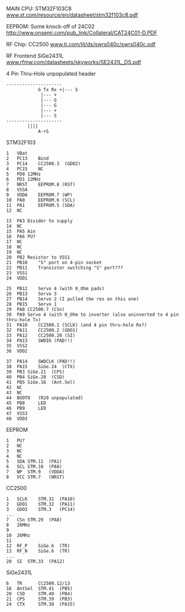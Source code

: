 MAIN CPU: STM32F103C8
www.st.com/resource/en/datasheet/stm32f103c8.pdf

EEPROM: Some knock-off of 24C02
http://www.onsemi.com/pub_link/Collateral/CAT24C01-D.PDF

RF Chip: CC2500
www.ti.com/lit/ds/swrs040c/swrs040c.pdf

RF Frontend SiGe2431L
www.rfmw.com/datasheets/skyworks/SE2431L_DS.pdf

4 Pin Thru-Hole unpopulated header
```
--------------------- 
            G Tx Rx +|--- S 
		     |--- +
		     |--- G
		     |--- G 
		     |--- +
		     |--- S 
---------------------
		||||
	        A-+S
```

STM32F103
```
1	VBat
2	PC13	Bind
3	PC14	CC2500.3  (GDO2)
4	PC15	NC
5	PD0	12MHz
6	PD1	12MHz
7	NRST	EEPROM.8 (RST)
8	VSSA
9	VDDA	EEPROM.7 (WP)
10	PA0 	EEPROM.6 (SCL)
11	PA1 	EEPROM.5 (SDA)
12	NC

13 	PA3	Divider to supply
14	NC
15	PA5	Ain 
16	PA6	PU?
17	NC
18	NC
19	NC
20	PB2	Resistor to VSS1
21	PB10	"S" port on 4-pin socket
22	PB11	Transistor switching "S" port???
23	VSS1
24	VDD1

25	PB12	Servo 4 (with 0_Ohm pads)
26	PB13	Servo 3
27	PB14	Servo 2 (I pulled the res on this one)
28	PB15	Servo 1
29	PA8	CC2500.7 (CSn)
30	PA9	Servo 4 (with 0_Ohm to inverter (also uninverted to 4 pin thru-hole Tx)
31	PA10	CC2500.1 (SCLK) (and 4 pin thru-hole Rx?)
32	PA11	CC2500.2 (GDO1)
33	PA12	CC2500.20 (SI)
34	PA13	SWDIO (PAD!!)
35	VSS2
36	VDD2

37	PA14	SWDCLK (PAD!!)
38	PA15	SiGe.24  (CTX)
39	PB3	SiGe.21  (CPS)
40	PB4	SiGe.20  (CSD)
41	PB5	SiGe.16  (Ant.Sel)
42	NC
43	NC
44	BOOT0	(R20 unpopulated)
45	PB8		LED
46	PB9		LED
47 	VSS3
48	VDD3
```

EEPROM
```
1	PU?
2	NC
3	NC
4	NC
5	SDA	STM.11  (PA1)
6	SCL	STM.10	(PA0)
7	WP	STM.9	(VDDA)
8	VCC	STM.7	(NRST)
```

CC2500
```
1	SCLK	STM.31	(PA10)
2	GDO1	STM.32	(PA11)
3	GDO2	STM.3	(PC14)
...
7	CSn	STM.29	(PA8)
8	26MHz
9
10	26MHz
11	
12	RF_P	SiGe.6	(TR)
13	RF_N	SiGe.6	(TR)
...
20	SI	STM.33	(PA12)
```


SiGe2431L
```
6	TR		CC2500.12/13
16	AntSel	STM.41	(PB5)
20	CSD		STM.40	(PB4)
21	CPS		STM.39	(PB3)
24	CTX		STM.38	(PA15)
```



